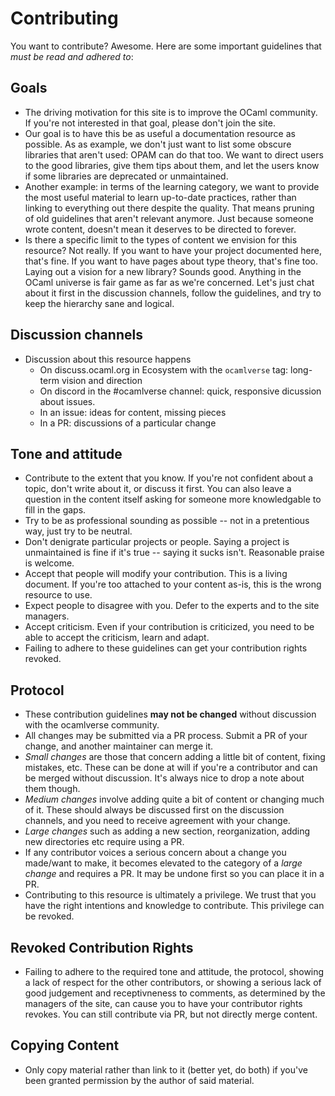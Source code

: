 # Contributing

You want to contribute? Awesome. Here are some important guidelines that *must be read and adhered to*:

## Goals

* The driving motivation for this site is to improve the OCaml community. If you're not interested in that goal, please don't join the site.
* Our goal is to have this be as useful a documentation resource as possible. As as example, we don't just want to list some obscure libraries that aren't used: OPAM can do that too. We want to direct users to the good libraries, give them tips about them, and let the users know if some libraries are deprecated or unmaintained.
* Another example: in terms of the learning category, we want to provide the most useful material to learn up-to-date practices, rather than linking to everything out there despite the quality. That means pruning of old guidelines that aren't relevant anymore. Just because someone wrote content, doesn't mean it deserves to be directed to forever.
* Is there a specific limit to the types of content we envision for this resource? Not really. If you want to have your project documented here, that's fine. If you want to have pages about type theory, that's fine too. Laying out a vision for a new library? Sounds good. Anything in the OCaml universe is fair game as far as we're concerned. Let's just chat about it first in the discussion channels, follow the guidelines, and try to keep the hierarchy sane and logical.

## Discussion channels

* Discussion about this resource happens
  * On discuss.ocaml.org in Ecosystem with the `ocamlverse` tag: long-term vision and direction
  * On discord in the #ocamlverse channel: quick, responsive dicussion about issues.
  * In an issue: ideas for content, missing pieces
  * In a PR: discussions of a particular change

## Tone and attitude

* Contribute to the extent that you know. If you're not confident about a topic, don't write about it, or discuss it first. You can also leave a question in the content itself asking for someone more knowledgable to fill in the gaps.
* Try to be as professional sounding as possible -- not in a pretentious way, just try to be neutral.
* Don't denigrate particular projects or people. Saying a project is unmaintained is fine if it's true -- saying it sucks isn't. Reasonable praise is welcome.
* Accept that people will modify your contribution. This is a living document. If you're too attached to your content as-is, this is the wrong resource to use.
* Expect people to disagree with you. Defer to the experts and to the site managers.
* Accept criticism. Even if your contribution is criticized, you need to be able to accept the criticism, learn and adapt.
* Failing to adhere to these guidelines can get your contribution rights revoked.

## Protocol

* These contribution guidelines **may not be changed** without discussion with the ocamlverse community.
* All changes may be submitted via a PR process. Submit a PR of your change, and another maintainer can merge it.
* *Small changes* are those that concern adding a little bit of content, fixing mistakes, etc. These can be done at will if you're a contributor and can be merged without discussion. It's always nice to drop a note about them though.
* *Medium changes* involve adding quite a bit of content or changing much of it. These should always be discussed first on the discussion channels, and you need to receive agreement with your change.
* *Large changes* such as adding a new section, reorganization, adding new directories etc require using a PR.
* If any contributor voices a serious concern about a change you made/want to make, it becomes elevated to the category of a *large change* and requires a PR. It may be undone first so you can place it in a PR.
* Contributing to this resource is ultimately a privilege. We trust that you have the right intentions and knowledge to contribute. This privilege can be revoked.

## Revoked Contribution Rights

* Failing to adhere to the required tone and attitude, the protocol, showing a lack of respect for the other contributors, or showing a serious lack of good judgement and receptivneness to comments, as determined by the managers of the site, can cause you to have your contributor rights revokes. You can still contribute via PR, but not directly merge content.

## Copying Content

* Only copy material rather than link to it (better yet, do both) if you've been granted permission by the author of said material.
